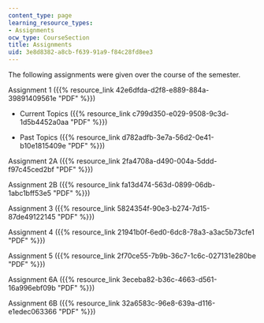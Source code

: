 ```yaml
---
content_type: page
learning_resource_types:
- Assignments
ocw_type: CourseSection
title: Assignments
uid: 3e8d8382-a8cb-f639-91a9-f84c28fd8ee3
---
```


The following assignments were given over the course of the semester.

Assignment 1 ({{% resource_link 42e6dfda-d2f8-e889-884a-39891409561e "PDF" %}})

*   Current Topics ({{% resource_link c799d350-e029-9508-9c3d-1d5b4452a0aa "PDF" %}})
    
*   Past Topics ({{% resource_link d782adfb-3e7a-56d2-0e41-b10e1815409e "PDF" %}})
    

Assignment 2A ({{% resource_link 2fa4708a-d490-004a-5ddd-f97c45ced2bf "PDF" %}})

Assignment 2B ({{% resource_link fa13d474-563d-0899-06db-1abc1bff53e5 "PDF" %}})

Assignment 3 ({{% resource_link 5824354f-90e3-b274-7d15-87de49122145 "PDF" %}})

Assignment 4 ({{% resource_link 21941b0f-6ed0-6dc8-78a3-a3ac5b73cfe1 "PDF" %}})

Assignment 5 ({{% resource_link 2f70ce55-7b9b-36c7-1c6c-027131e280be "PDF" %}})

Assignment 6A ({{% resource_link 3eceba82-b36c-4663-d561-16a996ebf09b "PDF" %}})

Assignment 6B ({{% resource_link 32a6583c-96e8-639a-d116-e1edec063366 "PDF" %}})